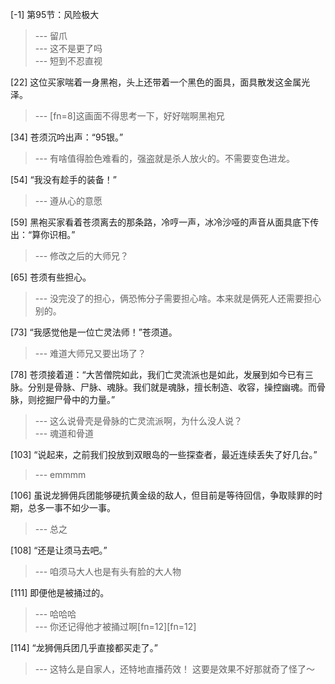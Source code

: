 
[-1] 第95节：风险极大
>--- 留爪<br>
>--- 这不是更了吗<br>
>--- 短到不忍直视<br>

[22] 这位买家喘着一身黑袍，头上还带着一个黑色的面具，面具散发这金属光泽。
>--- [fn=8]这画面不得思考一下，好好喘啊黑袍兄<br>

[34] 苍须沉吟出声：“95银。”
>--- 有啥值得脸色难看的，强盗就是杀人放火的。不需要变色进龙。<br>

[54] “我没有趁手的装备！”
>--- 遵从心的意愿<br>

[59] 黑袍买家看着苍须离去的那条路，冷哼一声，冰冷沙哑的声音从面具底下传出：“算你识相。”
>--- 修改之后的大师兄？<br>

[65] 苍须有些担心。
>--- 没完没了的担心，俩恐怖分子需要担心啥。本来就是俩死人还需要担心别的。<br>

[73] “我感觉他是一位亡灵法师！”苍须道。
>--- 难道大师兄又要出场了？<br>

[78] 苍须接着道：“大苦僧院如此，我们亡灵流派也是如此，发展到如今已有三脉。分别是骨脉、尸脉、魂脉。我们就是魂脉，擅长制造、收容，操控幽魂。而骨脉，则挖掘尸骨中的力量。”
>--- 这么说骨壳是骨脉的亡灵流派啊，为什么没人说？<br>
>--- 魂道和骨道<br>

[103] “说起来，之前我们投放到双眼岛的一些探查者，最近连续丢失了好几台。”
>--- emmmm<br>

[106] 虽说龙狮佣兵团能够硬抗黄金级的敌人，但目前是等待回信，争取赎罪的时期，总多一事不如少一事。
>--- 总之<br>

[108] “还是让须马去吧。”
>--- 咱须马大人也是有头有脸的大人物<br>

[111] 即便他是被捅过的。
>--- 哈哈哈<br>
>--- 你还记得他才被捅过啊[fn=12][fn=12]<br>

[114] “龙狮佣兵团几乎直接都买走了。”
>--- 这特么是自家人，还特地直播药效！
这要是效果不好那就奇了怪了～<br>
